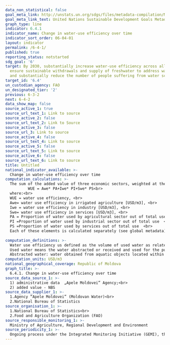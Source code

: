 ```yaml
---
data_non_statistical: false
goal_meta_link: http://unstats.un.org/sdgs/files/metadata-compilation/Metadata-Goal-6.pdf
goal_meta_link_text: United Nations Sustainable Development Goals Metadata (pdf 428kB)
graph_type: line
indicator: 6.4.1
indicator_name: Change in water-use efficiency over time
indicator_sort_order: 06-04-01
layout: indicator
permalink: /6-4-1/
published: true
reporting_status: notstarted
sdg_goal: '6'
target: By 2030, substantially increase water-use efficiency across all sectors and
  ensure sustainable withdrawals and supply of freshwater to address water scarcity
  and substantially reduce the number of people suffering from water scarcity
target_id: '6.4'
un_custodian_agency: FAO
un_designated_tier: '2'
previous: 6-3-2
next: 6-4-2
data_show_map: false
source_active_1: true
source_url_text_1: Link to source
source_active_2: false
source_url_text_2: Link to Source
source_active_3: false
source_url_3: Link to source
source_active_4: false
source_url_text_4: Link to source
source_active_5: false
source_url_text_5: Link to source
source_active_6: false
source_url_text_6: Link to source
title: Untitled
national_indicator_available: >-
  Change in water-use efficiency over time
computation_calculations: >-
  The sum of the added value of three economic sectors, weighted at the rate of water collected by each sector out of the total volume of collected water. <br> 
          WUE = Awe* PA+Iwe* PI+Swe* PS<br> 
  where:<br> 
  WUE = water use efficiency, <br> 
  Awe= water use efficiency in irrigated agriculture [USD/m3], <br> 
  Iwe = water use efficiency in industry [USD/m3], <br> 
  Swe= water use efficiency in services [USD/m3], <br> 
  PA = Proportion of water used by agricultural sector out of total use,<br> 
  PI =Proportion of water used by industrial sector out of total use  <br> 
  PS =Proportion of water used by services out of total use  <br> 
  Each of these elements is calculated separately (see global metadata)<br> 
  
computation_definitions: >-
  Water use efficiency us defined as the volume of used water as related to the added value of certain major sector. The change in water use efficiency represents the evolution over time (change) in the value of this ratio/proportion. The 3 major economic sectors are considered:  1. Agriculture, forestry and fishery (NACE rev.2, section A); 2. Extractive industry, Processing industry, Production and supply of electricity, heating, gas, hot water and air conditioning, Constructions  (NACE rev.2, sections C B, C, D and F); 3. other service sectors (NACE rev.2, sections E and G-T). Efficiency is estimated for each of the 3 major sectors. For agriculture  - water use efficiency will be estimated for irrigation (land irrigation, including irrigation during the vegetation period and all types of irrigation during the period up to vegetation), production needs in agricultural sector (livestock complex, repairing workshops, technical service of transport and mechanisms. etc.)<br> 
  Used water means the water abstracted or received and used for the purpose of economic activity of manufacturing production, executing works and providing services. Water may be used for production needs, agriculture needs (incl. irrigation)<br> 
  Abstracted water: water obtained from aquatic objects located within the borders of the Republic of Moldova. The abstracted water is extracted from surface source (rivers, lakes), underground sources.  
computation_units: USD/m3
national_geographical_coverage: Republic of Moldova
graph_title: >-
  6.4.1. Change in water-use efficiency over time 
source_data_source_1: >-
  1) administrative data  „Apele Moldovei” Agency;<br> 
  2) added value - NBS 
source_data_supplier_1: >-
  1.Agency “Apele Moldovei” (Moldovan Water)<br> 
  2.National Bureau of Statistics
source_organisation_1: >-
  1.National Bureau of Statistics<br> 
  2.Food and Agriculture Organization (FAO)
source_responsible_monitoring_1: >-
  Ministry of Agriculture, Regional Development and Environment
source_periodicity_1: >-
  Ongoing process under the Integrated Monitoring Initiative (GEMI), the country submits on request biannually
---
```


